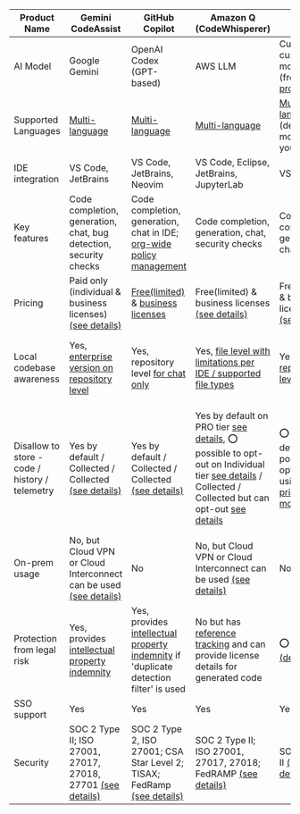 
| Product Name | Gemini CodeAssist | GitHub Copilot | Amazon Q (CodeWhisperer) | Cursor | Qodo (Codium) |
| -- | -- | -- | -- | -- | -- |
| AI Model | Google Gemini | OpenAI Codex (GPT-based) | AWS LLM | Custom cursor model (free); [other providers](https://docs.cursor.com/settings/models) | [Several providers](https://docs.qodo.ai/qodo-documentation/qodo-gen/qodo-gen-chat/model-selection) |
| Supported Languages | [Multi-language](https://cloud.google.com/gemini/docs/codeassist/supported-languages#coding-languages) | [Multi-language](https://docs.github.com/en/enterprise-cloud@latest/get-started/learning-about-github/github-language-support) | [Multi-language](https://docs.aws.amazon.com/codewhisperer/latest/userguide/language-ide-support.html) | [Multi-language](https://docs.cursor.com/settings/models) (depends on model that you use) | [Multi-language](https://docs.qodo.ai/qodo-documentation/qodo-gen/qodo-gen-chat/model-selection) (depends on model that you use)|
| IDE integration | VS Code, JetBrains | VS Code, JetBrains, Neovim  | VS Code, Eclipse, JetBrains, JupyterLab | VS Code | VS Code, JetBrains |
| Key features | Code completion, generation, chat, bug detection, security checks | Code completion, generation, chat in IDE; [org-wide policy management](https://docs.github.com/en/copilot/managing-copilot/managing-github-copilot-in-your-organization/managing-policies-for-copilot-in-your-organization) | Code completion, generation, chat, security checks | Code completion, generation, chat | Code completion, generation, chat |
| Pricing | Paid only (individual & business licenses) [(see details)](https://cloud.google.com/products/gemini/code-assist?hl=en#pricing) | [Free(limited)](http://docs.github.com/en/enterprise-cloud@latest/copilot/managing-copilot/managing-copilot-as-an-individual-subscriber/about-github-copilot-free) & [business licenses](https://docs.github.com/en/copilot/about-github-copilot/subscription-plans-for-github-copilot) | Free(limited) & business licenses [(see details)](https://docs.aws.amazon.com/codewhisperer/latest/userguide/billing.html) | Free(limited) & business licenses [(see details)](https://www.cursor.com/pricing) | Free(limited) & business licenses [(see details)](https://www.qodo.ai/pricing/) |
| Local codebase awareness | Yes, [enterprise version on repository level](https://cloud.google.com/products/gemini/code-assist)| Yes, repository level [for chat only](https://docs.github.com/en/copilot/using-github-copilot/copilot-chat/indexing-repositories-for-copilot-chat) | Yes, [file level with limitations per IDE / supported file types]() | Yes, [repository level](https://docs.cursor.com/context/codebase-indexing) | Yes, [file level with limitations per IDE / supported file types](https://docs.qodo.ai/qodo-documentation/qodo-gen/qodo-gen-chat/context/add-context) |
| Disallow to store - code / history / telemetry | Yes by default / Collected / Collected [(see details)](https://cloud.google.com/gemini/docs/codeassist/security-privacy-compliance#data-privacy) | Yes by default / Collected / Collected [(see details)](https://resources.github.com/learn/pathways/copilot/essentials/how-github-copilot-handles-data/) | Yes by default on PRO tier [see details](https://docs.aws.amazon.com/codewhisperer/latest/userguide/sharing-data.html), ⭕ possible to opt-out on Individual tier [see details](https://docs.aws.amazon.com/codewhisperer/latest/userguide/sharing-data.html) / Collected / Collected but can opt-out [see details](https://docs.aws.amazon.com/codewhisperer/latest/userguide/sharing-data.html) | ⭕ No by default, possible to opt-out using [privacy mode](https://docs.cursor.com/account/privacy) | Yes by default for "Teams and Enterprise plans", ⭕ possible to opt-out for free users [see details](https://docs.qodo.ai/qodo-documentation/qodo-gen/data-sharing) / Collected / Collected |
| On-prem usage | No, but Cloud VPN or Cloud Interconnect can be used [(see details)](https://cloud.google.com/gemini/docs/codeassist/security-privacy-compliance) | No | No, but Cloud VPN or Cloud Interconnect can be used [(see details)](https://docs.aws.amazon.com/codewhisperer/latest/userguide/vpc-interface-endpoints.html) | No | Yes, enterprise version |
| Protection from legal risk | Yes, provides [intellectual property indemnity](https://cloud.google.com/gemini/docs/discover/works#how-gemini-protects) | Yes, provides [intellectual property indemnity](https://resources.github.com/learn/pathways/copilot/essentials/establishing-trust-in-using-github-copilot/) if 'duplicate detection filter' is used | No but has [reference tracking](https://docs.aws.amazon.com/codewhisperer/latest/userguide/code-reference.html) and can provide license details for generated code | ⭕ No [(details)](https://www.cursor.com/terms-of-service) | ⭕ No [(details)](https://www.qodo.ai/terms/)  |
| SSO support | Yes | Yes | Yes | Yes | Yes |
| Security | SOC 2 Type II; ISO 27001, 27017, 27018, 27701 [(see details)](https://cloud.google.com/gemini/docs/codeassist/security-privacy-compliance) | SOC 2 Type 2, ISO 27001; CSA Star Level 2; TISAX; FedRamp [(see details)](https://ghec.github.trust.page/) | SOC 2 Type II; ISO 27001, 27017, 27018; FedRAMP [(see details)](https://docs.aws.amazon.com/codewhisperer/latest/userguide/compliance-validation.html) | SOC 2 Type II [(see details)](https://www.cursor.com/security)| SOC 2 Type II [(see details)](https://trust.qodo.ai/) |
